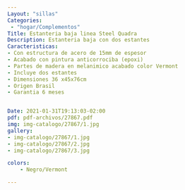 ```yaml
---
Layout: "sillas"
Categories:
 - "hogar/Complementos"
Title: Estanteria baja linea Steel Quadra 
Description: Estanteria baja con dos estantes
Caracteristicas: 
- Con estructura de acero de 15mm de espesor
- Acabado con pintura anticorrociba (epoxi)
- Partes de madera en melanimico acabado color Vermont
- Incluye dos estantes
- Dimensiones 36 x45x76cm 
- Origen Brasil
- Garantia 6 meses 


Date: 2021-01-31T19:13:03-02:00
pdf: pdf-archivos/27867.pdf
img: img-catalogo/27867/1.jpg
gallery: 
- img-catalogo/27867/1.jpg
- img-catalogo/27867/2.jpg
- img-catalogo/27867/3.jpg

colors:
    - Negro/Vermont

---
```

